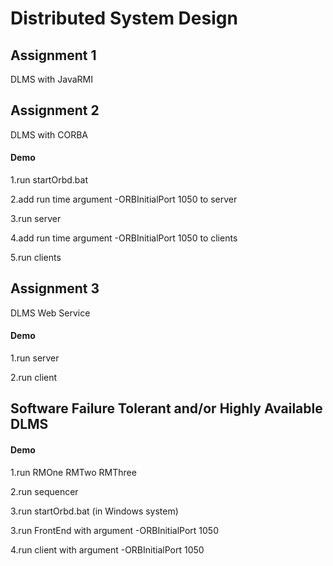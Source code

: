 # Distributed System Design
## Assignment 1 
DLMS with JavaRMI

## Assignment 2
DLMS with CORBA
#### Demo
1.run startOrbd.bat

2.add run time argument -ORBInitialPort 1050 to server

3.run server

4.add run time argument -ORBInitialPort 1050 to clients

5.run clients

## Assignment 3
DLMS Web Service

#### Demo
1.run server

2.run client

## Software Failure Tolerant and/or Highly Available DLMS

#### Demo
1.run RMOne RMTwo RMThree 

2.run sequencer

3.run startOrbd.bat (in Windows system)

3.run FrontEnd with argument -ORBInitialPort 1050

4.run client with argument -ORBInitialPort 1050
